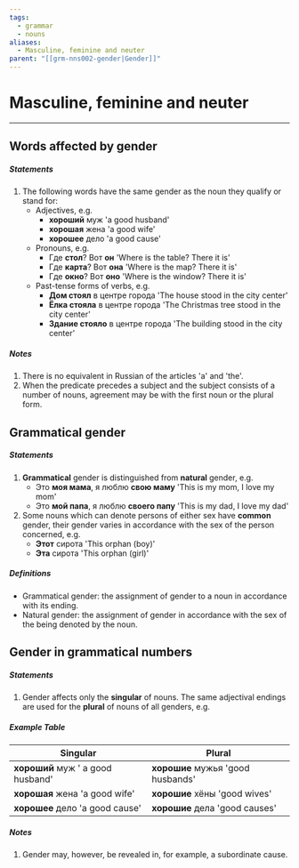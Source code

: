 ```yaml
---
tags:
  - grammar
  - nouns
aliases:
  - Masculine, feminine and neuter
parent: "[[grm-nns002-gender|Gender]]"
---
```

# Masculine, feminine and neuter
---
## Words affected by gender
##### Statements
1. The following words have the same gender as the noun they qualify or stand for:
	- Adjectives, e.g.
		- **хороший** муж 'a good husband'
		- **хорошая** жена 'a good wife'
		- **хорошее** дело 'a good cause'
	- Pronouns, e.g.
		- Где **стол**? Вот **он** 'Where is the table? There it is'
		- Где **карта**? Вот **она** 'Where is the map? There it is'
		- Где **окно**? Вот **оно** 'Where is the window? There it is'
	- Past-tense forms of verbs, e.g.
		- **Дом стоял** в центре города 'The house stood in the city center'
		- **Ёлка стояла** в центре города 'The Christmas tree stood in the city center'
		- **Здание стояло** в центре города 'The building stood in the city center'
##### Notes
1. There is no equivalent in Russian of the articles 'a' and 'the'.
2. When the predicate precedes a subject and the subject consists of a number of nouns, agreement may be with the first noun or the plural form.
## Grammatical gender
##### Statements
1. **Grammatical** gender is distinguished from **natural** gender, e.g.
	- Это **моя мама**, я люблю **свою маму** 'This is my mom, I love my mom'
	- Это **мой папа**, я люблю **своего папу** 'This is my dad, I love my dad'
2. Some nouns which can denote persons of either sex have **common** gender, their gender varies in accordance with the sex of the person concerned, e.g.
	- **Этот** сирота 'This orphan (boy)'
	- **Эта** сирота 'This orphan (girl)'
##### Definitions
- Grammatical gender: the assignment of gender to a noun in accordance with its ending.
- Natural gender: the assignment of gender in accordance with the sex of the being denoted by the noun.
## Gender in grammatical numbers
##### Statements
1. Gender affects only the **singular** of nouns. The same adjectival endings are used for the **plural** of nouns of all genders, e.g.
##### Example Table
| Singular                          | Plural                            |
| --------------------------------- | --------------------------------- |
| **хороший** муж ' a good husband' | **хорошие** мужья 'good husbands' |
| **хорошая** жена 'a good wife'    | **хорошие** хёны 'good wives'     |
| **хорошее** дело 'a good cause'   | **хорошие** дела 'good causes'    |
##### Notes
1. Gender may, however, be revealed in, for example, a subordinate cause.